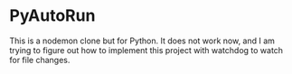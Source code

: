 # PyAutoRun

This is a nodemon clone but for Python.
It does not work now, and I am trying to figure out how to implement
this project with watchdog to watch for file changes.
